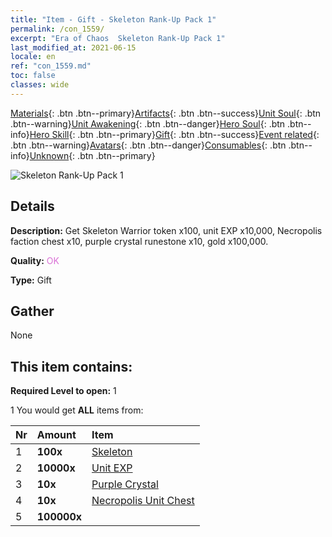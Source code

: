 ```yaml
---
title: "Item - Gift - Skeleton Rank-Up Pack 1"
permalink: /con_1559/
excerpt: "Era of Chaos  Skeleton Rank-Up Pack 1"
last_modified_at: 2021-06-15
locale: en
ref: "con_1559.md"
toc: false
classes: wide
---
```

 [Materials](/Items/){: .btn .btn--primary}[Artifacts](/Items/Artifacts/){: .btn .btn--success}[Unit Soul](/Items/UnitSoul/){: .btn .btn--warning}[Unit Awakening](/Items/UnitAwakening/){: .btn .btn--danger}[Hero Soul](/Items/HeroSoul/){: .btn .btn--info}[Hero Skill](/Items/HeroSkill/){: .btn .btn--primary}[Gift](/Items/Gift/){: .btn .btn--success}[Event related](/Items/Events/){: .btn .btn--warning}[Avatars](/Items/Avatars/){: .btn .btn--danger}[Consumables](/Items/Consumables/){: .btn .btn--info}[Unknown](/Items/Unknown/){: .btn .btn--primary}

 ![Skeleton Rank-Up Pack 1](/images/t/i_907173.png)

## Details
 **Description:** Get Skeleton Warrior token x100, unit EXP x10,000, Necropolis faction chest x10, purple crystal runestone x10, gold x100,000.

 **Quality:** <span style="color: #DA70D6">OK</span>

 **Type:** Gift

## Gather

  None

## This item contains:

 **Required Level to open:** 1

 1 You would get **ALL** items  from:

  | Nr | Amount |     Item    |
  |:---|:-------|:------------|
  | 1 |  **100x** | [Skeleton](/Items/unt_208/) |  | 
  | 2 |  **10000x** | [Unit EXP](/Items/con_902/) |  | 
  | 3 |  **10x** | [Purple Crystal](/Items/con_720/) |  | 
  | 4 |  **10x** | [Necropolis Unit Chest](/Items/con_1271/) |  | 
  | 5 |  **100000x** | <i class="fas fa-coins"/> |  | 
